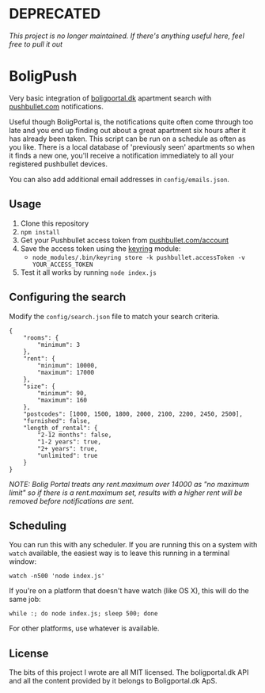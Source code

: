 # DEPRECATED

*This project is no longer maintained. If there's anything useful here, feel free to pull it out*

BoligPush
===

Very basic integration of [boligportal.dk](http://www.boligportal.dk) apartment search with [pushbullet.com](http://www.pushbullet.com) notifications.

Useful though BoligPortal is, the notifications quite often come through too late and you end up finding out about a great apartment six hours after it has already been taken. This script can be run on a schedule as often as you like. There is a local database of 'previously seen' apartments so when it finds a new one, you'll receive a notification immediately to all your registered pushbullet devices.

You can also add additional email addresses in `config/emails.json`.

Usage
---

  1. Clone this repository
  2. `npm install`
  3. Get your Pushbullet access token from [pushbullet.com/account](https://www.pushbullet.com/account)
  4. Save the access token using the [keyring](https://www.npmjs.com/package/keyring) module:
     * `node_modules/.bin/keyring store -k pushbullet.accessToken -v YOUR_ACCESS_TOKEN`
  5. Test it all works by running `node index.js`

Configuring the search
---

Modify the `config/search.json` file to match your search criteria.

    {
        "rooms": {
            "minimum": 3
        },
        "rent": {
            "minimum": 10000,
            "maximum": 17000
        },
        "size": {
            "minimum": 90,
            "maximum": 160
        },
        "postcodes": [1000, 1500, 1800, 2000, 2100, 2200, 2450, 2500],
        "furnished": false,
        "length_of_rental": {
            "2-12 months": false,
            "1-2 years": true,
            "2+ years": true,
            "unlimited": true
        }
    }

*NOTE: Bolig Portal treats any rent.maximum over 14000 as "no maximum limit" so if there is a rent.maximum set, results with a higher rent will be removed before notifications are sent.*

Scheduling
---

You can run this with any scheduler. If you are running this on a system with `watch` available, the easiest way is to leave this running in a terminal window:

    watch -n500 'node index.js'

If you're on a platform that doesn't have watch (like OS X), this will do the same job:

    while :; do node index.js; sleep 500; done

For other platforms, use whatever is available.

License
---

The bits of this project I wrote are all MIT licensed. The boligportal.dk API and all the content provided by it belongs to Boligportal.dk ApS.
